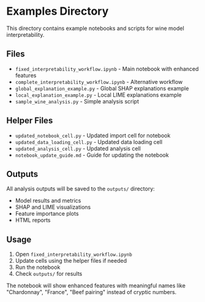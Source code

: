 # Examples Directory

This directory contains example notebooks and scripts for wine model interpretability.

## Files

- `fixed_interpretability_workflow.ipynb` - Main notebook with enhanced features
- `complete_interpretability_workflow.ipynb` - Alternative workflow
- `global_explanation_example.py` - Global SHAP explanations example
- `local_explanation_example.py` - Local LIME explanations example
- `sample_wine_analysis.py` - Simple analysis script

## Helper Files

- `updated_notebook_cell.py` - Updated import cell for notebook
- `updated_data_loading_cell.py` - Updated data loading cell
- `updated_analysis_cell.py` - Updated analysis cell
- `notebook_update_guide.md` - Guide for updating the notebook

## Outputs

All analysis outputs will be saved to the `outputs/` directory:
- Model results and metrics
- SHAP and LIME visualizations  
- Feature importance plots
- HTML reports

## Usage

1. Open `fixed_interpretability_workflow.ipynb`
2. Update cells using the helper files if needed
3. Run the notebook
4. Check `outputs/` for results

The notebook will show enhanced features with meaningful names like "Chardonnay", "France", "Beef pairing" instead of cryptic numbers.
